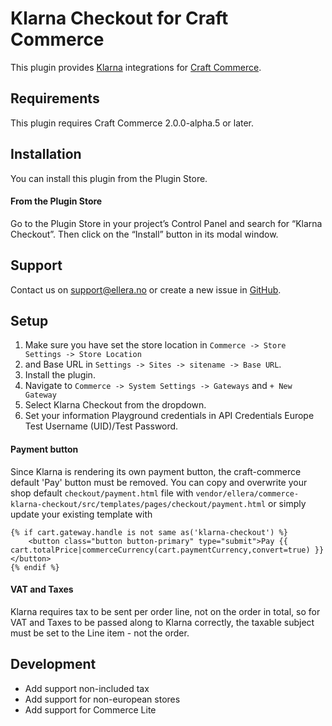 # Klarna Checkout for Craft Commerce

This plugin provides [Klarna](https://www.klarna.com) integrations for [Craft Commerce](https://craftcms.com/commerce).

## Requirements

This plugin requires Craft Commerce 2.0.0-alpha.5 or later.

## Installation

You can install this plugin from the Plugin Store.

#### From the Plugin Store

Go to the Plugin Store in your project’s Control Panel and search for “Klarna Checkout”. Then click on the “Install” button in its modal window.

## Support

Contact us on support@ellera.no or create a new issue in [GitHub](https://github.com/ellera/commerce-klarna-checkout/issues).

## Setup

1.  Make sure you have set the store location in `Commerce -> Store Settings -> Store Location`
2.  and Base URL in `Settings -> Sites -> sitename -> Base URL`.
3.  Install the plugin.
4.  Navigate to `Commerce -> System Settings -> Gateways` and `+ New Gateway`
5.  Select Klarna Checkout from the dropdown.
6.  Set your information Playground credentials in API Credentials Europe Test Username (UID)/Test Password.


#### Payment button
Since Klarna is rendering its own payment button, the craft-commerce default 'Pay' button must be removed.
You can copy and overwrite your shop default `checkout/payment.html` file with `vendor/ellera/commerce-klarna-checkout/src/templates/pages/checkout/payment.html` or simply update your existing template with
```
{% if cart.gateway.handle is not same as('klarna-checkout') %}
    <button class="button button-primary" type="submit">Pay {{ cart.totalPrice|commerceCurrency(cart.paymentCurrency,convert=true) }}</button>
{% endif %}
```

#### VAT and Taxes

Klarna requires tax to be sent per order line, not on the order in total, so for VAT and Taxes to be passed along to Klarna correctly, the taxable subject must be set to the Line item - not the order.

## Development

- Add support non-included tax
- Add support for non-european stores
- Add support for Commerce Lite